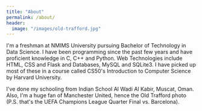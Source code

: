 ```yaml
---
title: "About"
permalink: /about/
header:
  image: "/images/old-trafford.jpg"
---
```


I'm a freshman at NMIMS University pursuing Bachelor of Technology in Data Science.
I have been programming since the past few years and have proficient knowledge in
C, C++ and Python. Web Technologies include HTML, CSS and Flask and Databases, MySQL
and SQLite3. I have picked up most of these in a course called CS50's Introduction
to Computer Science by Harvard University.

I've done my schooling from Indian School Al Wadi Al Kabir, Muscat, Oman. Also,
I'm a huge fan of Manchester United, hence the Old Trafford photo (P.S. that's
the UEFA Champions League Quarter Final vs. Barcelona).
